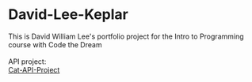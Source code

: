 # David-Lee-Keplar <br>
This is David William Lee's portfolio project for the Intro to Programming course with Code the Dream<br><br>
API project:<br>
[Cat-API-Project](https://github.com/Davlee1/Cat-API-Project)
